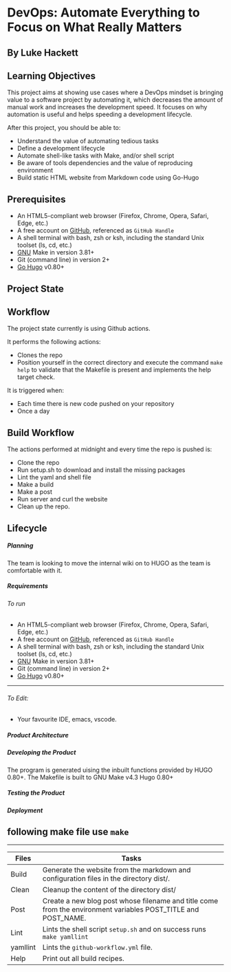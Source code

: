 # DevOps: Automate Everything to Focus on What Really Matters

## By Luke Hackett

## Learning Objectives

This project aims at showing use cases where a DevOps mindset is bringing value to a software project by automating it, which decreases the amount of manual work and increases the development speed. It focuses on why automation is useful and helps speeding a development lifecycle.

After this project, you should be able to:

-   Understand the value of automating tedious tasks
-   Define a development lifecycle
-   Automate shell-like tasks with Make, and/or shell script
-   Be aware of tools dependencies and the value of reproducing environment
-   Build static HTML website from Markdown code using Go-Hugo

## Prerequisites

-   An HTML5-compliant web browser (Firefox, Chrome, Opera, Safari, Edge, etc.)
-   A free account on [GitHub](https://github.com/), referenced as `GitHub Handle`
-   A shell terminal with bash, zsh or ksh, including the standard Unix toolset (ls, cd, etc.)
-   [GNU](https://www.gnu.org/software/make/) Make in version 3.81+
-   Git (command line) in version 2+
-   [Go Hugo](https://gohugo.io/) v0.80+

## Project State

## Workflow

The project state currently is using Github actions.

It performs the following actions:

-   Clones the repo
-   Position yourself in the correct directory and execute the command `make help` to validate that the Makefile is present and implements the help target check.

It is triggered when:

-   Each time there is new code pushed on your repository
-   Once a day

## Build Workflow

The actions performed at midnight and every time the repo is pushed is:

-   Clone the repo
-   Run setup.sh to download and install the missing packages
-   Lint the yaml and shell file
-   Make a build
-   Make a post
-   Run server and curl the website
-   Clean up the repo.

## Lifecycle

##### Planning

The team is looking to move the internal wiki on to HUGO as the team is comfortable with it.

##### Requirements

###### To run

-   An HTML5-compliant web browser (Firefox, Chrome, Opera, Safari, Edge, etc.)
-   A free account on [GitHub](https://github.com/), referenced as `GitHub Handle`
-   A shell terminal with bash, zsh or ksh, including the standard Unix toolset (ls, cd, etc.)
-   [GNU](https://www.gnu.org/software/make/) Make in version 3.81+
-   Git (command line) in version 2+
-   [Go Hugo](https://gohugo.io/) v0.80+

---

###### To Edit:

-   Your favourite IDE, emacs, vscode.

##### Product Architecture

##### Developing the Product

The program is generated uising the inbuilt functions provided by HUGO 0.80+.
The Makefile is built to GNU Make v4.3
Hugo 0.80+

##### Testing the Product

##### Deployment

## following make file use `make` <command>

---

| Files    | Tasks                                                                                                         |
| -------- | ------------------------------------------------------------------------------------------------------------- |
| Build    | Generate the website from the markdown and configuration files in the directory dist/.                        |
| Clean    | Cleanup the content of the directory dist/                                                                    |
| Post     | Create a new blog post whose filename and title come from the environment variables POST_TITLE and POST_NAME. |
| Lint     | Lints the shell script `setup.sh` and on success runs `make yamllint`                                         |
| yamllint | Lints the `github-workflow.yml` file.                                                                         |
| Help     | Print out all build recipes.                                                                                  |
